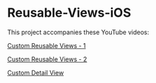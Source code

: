 # Reusable-Views-iOS

This project accompanies these YouTube videos:

[Custom Reusable Views - 1](https://youtu.be/oFpIBhPhR_k)

[Custom Reusable Views - 2](https://youtu.be/LKxirladjDQ)

[Custom Detail View](https://youtu.be/DGyyqQm2V2k)

